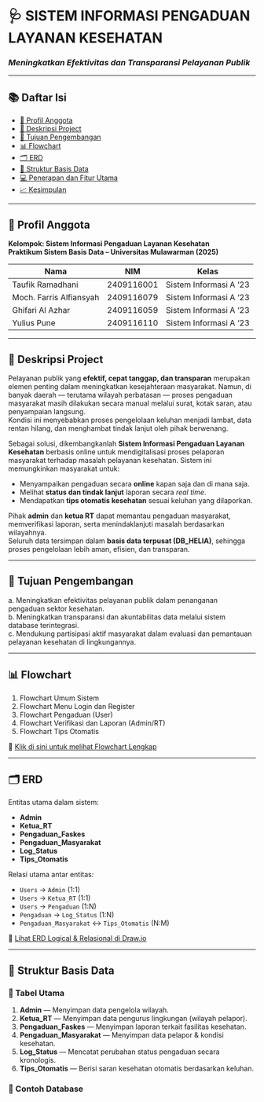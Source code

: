 # 🩺 SISTEM INFORMASI PENGADUAN LAYANAN KESEHATAN  
### *Meningkatkan Efektivitas dan Transparansi Pelayanan Publik*

---

## 📚 **Daftar Isi**
- [👥 Profil Anggota](#-profil-anggota)
- [📌 Deskripsi Project](#-deskripsi-project)
- [🎯 Tujuan Pengembangan](#-tujuan-pengembangan)
- [📊 Flowchart](#-flowchart)
- [🗂️ ERD](#️-erd)
- [💾 Struktur Basis Data](#-struktur-basis-data)
- [💻 Penerapan dan Fitur Utama](#-penerapan-dan-fitur-utama)
- [📈 Kesimpulan](#-kesimpulan)

---

## 👥 **Profil Anggota**

**Kelompok:  Sistem Informasi Pengaduan Layanan Kesehatan**  
**Praktikum Sistem Basis Data – Universitas Mulawarman (2025)**  

| Nama | NIM | Kelas |
|------|-----|--------|
| Taufik Ramadhani | 2409116001 | Sistem Informasi A ‘23 |
| Moch. Farris Alfiansyah | 2409116079 | Sistem Informasi A ‘23 |
| Ghifari Al Azhar | 2409116059 | Sistem Informasi A ‘23 |
| Yulius Pune | 2409116110 | Sistem Informasi A ‘23 |

---

## 📌 **Deskripsi Project**

Pelayanan publik yang **efektif, cepat tanggap, dan transparan** merupakan elemen penting dalam meningkatkan kesejahteraan masyarakat. Namun, di banyak daerah — terutama wilayah perbatasan — proses pengaduan masyarakat masih dilakukan secara manual melalui surat, kotak saran, atau penyampaian langsung.  
Kondisi ini menyebabkan proses pengelolaan keluhan menjadi lambat, data rentan hilang, dan menghambat tindak lanjut oleh pihak berwenang.

Sebagai solusi, dikembangkanlah **Sistem Informasi Pengaduan Layanan Kesehatan** berbasis online untuk mendigitalisasi proses pelaporan masyarakat terhadap masalah pelayanan kesehatan. Sistem ini memungkinkan masyarakat untuk:
- Menyampaikan pengaduan secara **online** kapan saja dan di mana saja.  
- Melihat **status dan tindak lanjut** laporan secara *real time*.  
- Mendapatkan **tips otomatis kesehatan** sesuai keluhan yang dilaporkan.  

Pihak **admin** dan **ketua RT** dapat memantau pengaduan masyarakat, memverifikasi laporan, serta menindaklanjuti masalah berdasarkan wilayahnya.  
Seluruh data tersimpan dalam **basis data terpusat (DB_HELIA)**, sehingga proses pengelolaan lebih aman, efisien, dan transparan.

---

## 🎯 **Tujuan Pengembangan**
a. Meningkatkan efektivitas pelayanan publik dalam penanganan pengaduan sektor kesehatan.  
b. Meningkatkan transparansi dan akuntabilitas data melalui sistem database terintegrasi.  
c. Mendukung partisipasi aktif masyarakat dalam evaluasi dan pemantauan pelayanan kesehatan di lingkungannya.  

---

## 📊 **Flowchart**
1. Flowchart Umum Sistem  
2. Flowchart Menu Login dan Register  
3. Flowchart Pengaduan (User)  
4. Flowchart Verifikasi dan Laporan (Admin/RT)  
5. Flowchart Tips Otomatis  

📎 [Klik di sini untuk melihat Flowchart Lengkap](https://app.diagrams.net/)

---

## 🗂️ **ERD**
Entitas utama dalam sistem:
- **Admin**  
- **Ketua_RT**  
- **Pengaduan_Faskes**  
- **Pengaduan_Masyarakat**  
- **Log_Status**  
- **Tips_Otomatis**

Relasi utama antar entitas:
- `Users` → `Admin` (1:1)  
- `Users` → `Ketua_RT` (1:1)  
- `Users` → `Pengaduan` (1:N)  
- `Pengaduan` → `Log_Status` (1:N)  
- `Pengaduan_Masyarakat` ↔ `Tips_Otomatis` (N:M)

📎 [Lihat ERD Logical & Relasional di Draw.io](https://app.diagrams.net/)

---

## 💾 **Struktur Basis Data**

### 🔹 Tabel Utama
1. **Admin** — Menyimpan data pengelola wilayah.  
2. **Ketua_RT** — Menyimpan data pengurus lingkungan (wilayah pelapor).  
3. **Pengaduan_Faskes** — Menyimpan laporan terkait fasilitas kesehatan.  
4. **Pengaduan_Masyarakat** — Menyimpan data pelapor & kondisi kesehatan.  
5. **Log_Status** — Mencatat perubahan status pengaduan secara kronologis.  
6. **Tips_Otomatis** — Berisi saran kesehatan otomatis berdasarkan keluhan.

### 🔹 Contoh Database
